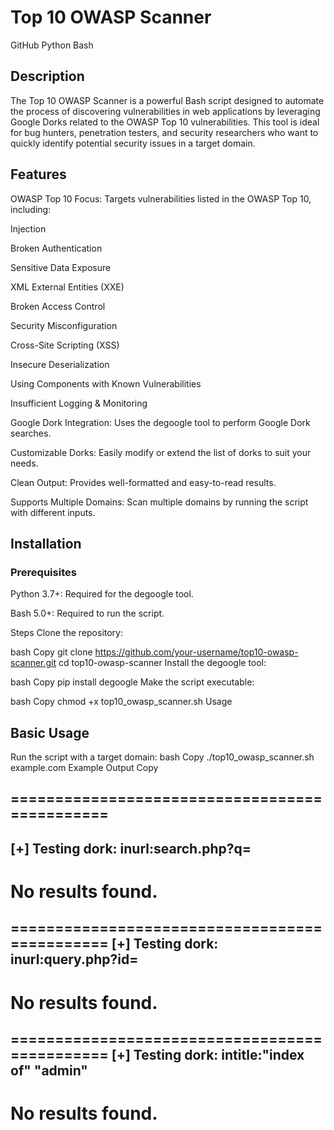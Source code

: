 # Top 10 OWASP Scanner
GitHub Python Bash

## Description 
The Top 10 OWASP Scanner is a powerful Bash script designed to automate the process of discovering vulnerabilities in web applications by leveraging Google Dorks related to the OWASP Top 10 vulnerabilities. This tool is ideal for bug hunters, penetration testers, and security researchers who want to quickly identify potential security issues in a target domain.

## Features
OWASP Top 10 Focus: Targets vulnerabilities listed in the OWASP Top 10, including:

Injection

Broken Authentication

Sensitive Data Exposure

XML External Entities (XXE)

Broken Access Control

Security Misconfiguration

Cross-Site Scripting (XSS)

Insecure Deserialization

Using Components with Known Vulnerabilities

Insufficient Logging & Monitoring

Google Dork Integration: Uses the degoogle tool to perform Google Dork searches.

Customizable Dorks: Easily modify or extend the list of dorks to suit your needs.

Clean Output: Provides well-formatted and easy-to-read results.

Supports Multiple Domains: Scan multiple domains by running the script with different inputs.
## Installation
### Prerequisites
Python 3.7+: Required for the degoogle tool.

Bash 5.0+: Required to run the script.

Steps
Clone the repository:

bash
Copy
git clone https://github.com/your-username/top10-owasp-scanner.git
cd top10-owasp-scanner
Install the degoogle tool:

bash
Copy
pip install degoogle
Make the script executable:

bash
Copy
chmod +x top10_owasp_scanner.sh
Usage
## Basic Usage
Run the script with a target domain:
bash
Copy
./top10_owasp_scanner.sh example.com
Example Output
Copy
## ==============================================

[+] Testing dork: inurl:search.php?q=
----------------------------------------------
No results found.
==============================================

==============================================
[+] Testing dork: inurl:query.php?id=
----------------------------------------------
No results found.
==============================================

==============================================
[+] Testing dork: intitle:"index of" "admin"
----------------------------------------------
No results found.
==============================================
